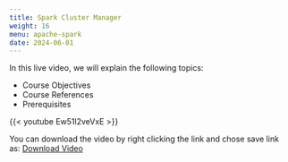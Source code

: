 ```yaml
---
title: Spark Cluster Manager
weight: 16
menu: apache-spark
date: 2024-06-01
---
```


In this live video, we will explain the following topics:
- Course Objectives
- Course References
- Prerequisites

{{< youtube Ew51l2veVxE >}}

You can download the video by right clicking the link and chose save link as: [Download Video](https://garage-education.s3.amazonaws.com/spark-course/Ch.04-16-Spark-Cluster-Manager.mp4)
